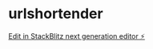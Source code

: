 # urlshortender

[Edit in StackBlitz next generation editor ⚡️](https://stackblitz.com/~/github.com/nikpottbecker/urlshortender)